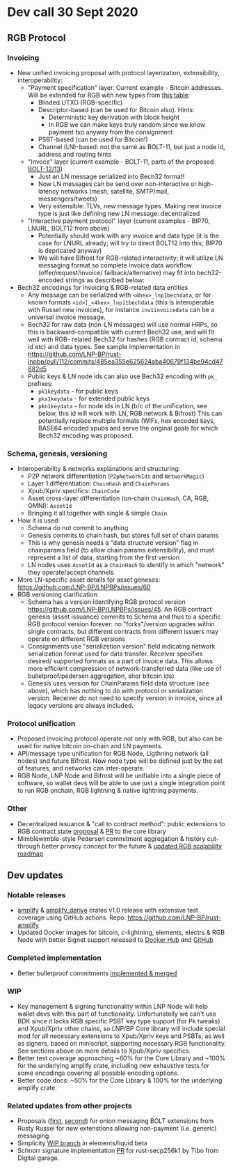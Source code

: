 # Dev call 30 Sept 2020

## RGB Protocol

### Invoicing

- New unified invoicing proposal with protocol layerization, extensibility,
  interoperability:
  * "Payment specification" layer. Current example - Bitcoin addresses.
    Will be extended for RGB with new types from 
    [this table](https://github.com/LNP-BP/devcalls/issues/25#issuecomment-689858806):
    - Blinded UTXO (RGB-specific)
    - Descriptor-based (can be used for Bitcoin also). Hints:
      * Deterministic key derivation with block height
      * In RGB we can make keys truly random since we know payment txo anyway from
        the consignment
    - PSBT-based (can be used for Bitcoin!)
    - Channel (LN)-based: not the same as BOLT-11, but just a node id, address
      and routing hints
  * "Invoce" layer (current example - BOLT-11, parts of the proposed 
    [BOLT-12/13](https://github.com/lightningnetwork/lightning-rfc/pull/798))
    - Just an LN message serialized into Bech32 format!
    - Now LN messages can be send over non-interactive or high-latency networks
      (mesh, satellite, SMTP/mail, messengers/tweets)
    - Very extensible: TLVs, new message types. Making new invoice type is just like
      defining new LN message: decentralized
  * "Interactive payment protocol" layer (current examples - BIP70, LNURL, 
     BOLT12 from above)
    - Potentially should work with any invoice and data type (it is the case for
      LNURL already; will try to direct BOLT12 into this; BIP70 is depricated anyway)
    - We will have Bifrost for RGB-related interactivity; it will utilize LN
      messaging format so complete invoice data workflow (offer/request/invoice/
      failback/alternative) may fit into bech32-encoded strings as described below:
- Bech32 encodings for invoicing & RGB-related data entities
  * Any message can be serialized with `<4hex>_lnp1bechdata`, or for known formats
    `<id>[_<4hex>_lnp]1bechdata` (this is interoperable with Russel new invoices),
    for instance `inv1invoicedata` can be a universal invoice message.
  * Bech32 for raw data (non-LN messages) will use normal HRPs, so this
    is backward-compatible with current Bech32 use, and will fit well with RGB-
    related Bech32 for hashes (RGB contract id, schema id etc) and data types.
    See sample implementation in 
    <https://github.com/LNP-BP/rust-lnpbp/pull/112/commits/485ea355e625624aba40679f134be94cd47882d5>
  * Public keys & LN node ids can also use Bech32 encoding with `pk_` prefixes:
    - `pk1keydata` - for public keys
    - `pkx1keydata` - for extended public keys
    - `pkn1keydata` - for node ids in LN (b/c of the unification, see below, this id
      will work with LN, RGB network & Bifrost)
    This can potentially replace multiple formats (WIFs, hex encoded keys, BASE64 
    encoded xpubs and serve the original goals for which Bech32 encoding was proposed.

### Schema, genesis, versioning

- Interoperability & networks explanations and structuring:
  * P2P network differentiation (`P2pNetworkIds` and `NetworkMagic`)
  * Layer 1 differentiation: `ChainHash` and `ChainParams`
  * Xpub/Xpriv specifics: `ChainCode`
  * Asset cross-layer differentiation (on-chain `ChainHash`, CA, RGB, OMNI): 
    `AssetId`
  * Bringing it all together with single & simple `Chain`
- How it is used:
  * Schema do not commit to anything
  * Genesis commits to chain hash, but stores full set of chain params
  * This is why genesis needs a "data structure version" flag in chainparams
    field (to allow chain params extensibility), and must represent a list
    of data, starting from the first version
  * LN nodes uses `AssetId` as a `ChainHash` to identify in which "network" 
    they operate/accept channels
- More LN-specific asset details for asset geneses: 
  <https://github.com/LNP-BP/LNPBPs/issues/60>
- RGB versioning clarification:
  * Schema has a version identifying RGB protocol version
    <https://github.com/LNP-BP/LNPBPs/issues/45>. An RGB contract genesis
    (asset issuance) commits to Schema and thus to a specific RGB protocol
    version forever: no "forks"/version upgrades within single contracts,
    but different contracts from different issuers may operate on different
    RGB versions
  * Consignments use "serializetion version" field indicating network 
    serialization format used for data transfer. Receiver specifies desired/
    supported formats as a part of invoice data. This allows more efficient
    compression of network-transferred data (like use of bulletproof/pedersen
    aggregation, shor bitcoin ids)
  * Genesis uses version for ChainParams field data structure (see above),
    which has nothing to do with protocol or serialization version. Receiver
    do not need to specify version in invoice, since all legacy versions are
    always included.

### Protocol unification

- Proposed invoicing protocol operate not only with RGB, but also can be
  used for native bitcoin on-chain and LN payments.
- API/message type unification for RGB Node, Ligthning network (all nodes)
  and future Bifrost. Now node type will be defined just by the set of
  features, and networks can inter-operate.
- RGB Node, LNP Node and Bifrost will be unifiable into a single piece of
  software, so wallet devs will be able to use just a single integration
  point to run RGB onchain, RGB lightning & native lightning payments.

### Other

- Decentralized issuance & "call to contract method": 
  public extensions to RGB contract state 
  [proposal](https://github.com/LNP-BP/LNPBPs/issues/52) & 
  [PR](https://github.com/LNP-BP/rust-lnpbp/pull/112) 
  to the core library
- Mimblewimble-style Pedersen commitment aggregation & history cut-through
  better privacy concept for the future & 
  [updated RGB scalability roadmap]()


## Dev updates

### Notable releases

- [amplify](https://docs.rs/amplify/1.0.0/amplify/) & 
  [amplify_derive](https://docs.rs/amplify_derive/1.0.0/amplify_derive/) 
  crates v1.0 release with extensive test coverage using GitHub actions. 
  Repo: https://github.com/LNP-BP/rust-amplify
- Updated Docker images for bitcoin, c-lightning, elements, electrs & RGB Node 
  with better Signet support released to 
  [Docker Hub](https://hub.docker.com/r/lnpbp/) and 
  [GitHub](https://github.com/orgs/LNP-BP/packages?repo_name=docker)
  
### Completed implementation

- Better bulletproof commitments 
  [implemented & merged](https://github.com/LNP-BP/rust-lnpbp/pull/107)

### WIP

- Key management  & signing functionality within LNP Node will help wallet devs
  with this part of functionality. Unfortunatelly we can't use BDK since it lacks 
  RGB specific PSBT key type support (for Pk tweaks) and Xpub/Xpriv other chains, 
  so LNP/BP Core library will include special mod for all necessary extensions to
  Xpub/Xpriv keys and PSBTs, as well as signers, based on miniscript, supporting 
  necessary RGB functionality. See sections above on more details to Xpub/Xpriv 
  specifics.
- Better test coverage approaching ~60% for the Core Library and ~100% for the 
  underlying amplify crate, including new exhaustive tests for some encodings
  covering all possible encoding options.
- Better code docs: ~50% for the Core Library & 100% for the underlying amplify
  crate.

### Related updates from other projects

- Proposals ([first](https://github.com/lightningnetwork/lightning-rfc/pull/755), 
  [second](https://github.com/lightningnetwork/lightning-rfc/pull/759)) for onion 
  messaging BOLT extensions from Rusty Russel for new extenstions allowing 
  non-payment (i.e. generic) messaging.
- Simplicity [WIP branch](https://github.com/ElementsProject/elements/tree/simplicity) 
  in elements/liquid beta
- Schnorr signature implementation 
  [PR](https://github.com/rust-bitcoin/rust-secp256k1/pull/237)
  for rust-secp256k1 by Tibo from Digital garage.
